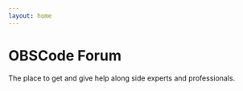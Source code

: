 ```yaml
---
layout: home
---
```


# OBSCode Forum

The place to get and give help along side experts and professionals. 
